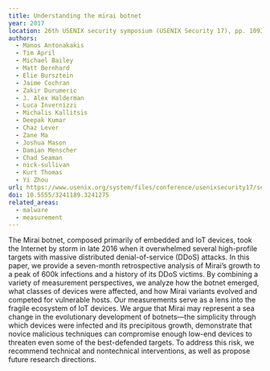 ```yaml
---
title: Understanding the mirai botnet
year: 2017
location: 26th USENIX security symposium (USENIX Security 17), pp. 1093-1110. 2017.
authors:
  - Manos Antonakakis
  - Tim April
  - Michael Bailey
  - Matt Bernhard
  - Elie Bursztein
  - Jaime Cochran
  - Zakir Durumeric
  - J. Alex Halderman
  - Luca Invernizzi
  - Michalis Kallitsis
  - Deepak Kumar
  - Chaz Lever
  - Zane Ma
  - Joshua Mason
  - Damian Menscher
  - Chad Seaman
  - nick-sullivan
  - Kurt Thomas
  - Yi Zhou
url: https://www.usenix.org/system/files/conference/usenixsecurity17/sec17-antonakakis.pdf
doi: 10.5555/3241189.3241275
related_areas:
  - malware
  - measurement
---
```


The Mirai botnet, composed primarily of embedded and IoT devices, took the Internet by storm in late 2016 when it overwhelmed several high-profile targets with massive distributed denial-of-service (DDoS) attacks. In this paper, we provide a seven-month retrospective analysis of Mirai’s growth to a peak of 600k infections and a history of its DDoS victims. By combining a variety of measurement perspectives, we analyze how the botnet emerged, what classes of devices were affected, and how Mirai variants evolved and competed for vulnerable hosts. Our measurements serve as a lens into the fragile ecosystem of IoT devices. We argue that Mirai may represent a sea change in the evolutionary development of botnets—the simplicity through which devices were infected and its precipitous growth, demonstrate that novice malicious techniques can compromise enough low-end devices to threaten even some of the best-defended targets. To address this risk, we recommend technical and nontechnical interventions, as well as propose future research directions.
